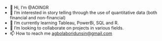 - 👋 Hi, I’m @AOINGR
- 👀 I’m interested in story telling through the use of quantitative data (both financial and non-financial)
- 🌱 I’m currently learning Tableau, PowerBi, SQL and R.
- 💞️ I’m looking to collaborate on projects in various fields.
- 📫 How to reach me agbolaboridunsin@gmail.com

<!---
AOINGR/AOINGR is a ✨ special ✨ repository because its `README.md` (this file) appears on your GitHub profile.
You can click the Preview link to take a look at your changes.
--->

